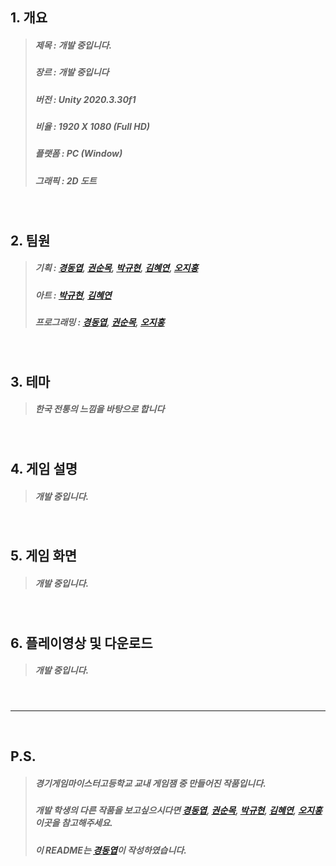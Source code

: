 ## 1. 개요
  >##### 제목 : 개발 중입니다.
  >##### 장르 : 개발 중입니다
  >##### 버전 : Unity 2020.3.30f1
  >##### 비율 : 1920 X 1080 (Full HD)
  >##### 플랫폼 : PC (Window)
  >##### 그래픽 : 2D 도트

<br/>

## 2. 팀원
  >##### 기획 : [경동엽], [권순목], [박규현], [김혜연], [오지홍]
  >##### 아트 : [박규현], [김혜연]
  >##### 프로그래밍 : [경동엽], [권순목], [오지홍]

<br/>

## 3. 테마
  >##### 한국 전통의 느낌을 바탕으로 합니다

<br/>

## 4. 게임 설명 
  >##### 개발 중입니다.

<br/>

## 5. 게임 화면
  >##### 개발 중입니다.

<br/>

## 6. 플레이영상 및 다운로드 
  >##### 개발 중입니다.

<br/>

---

<br/>

## P.S.
  >##### 경기게임마이스터고등학교 교내 게임잼 중 만들어진 작품입니다.
  >##### 개발 학생의 다른 작품을 보고싶으시다면 [경동엽][경동엽학교포폴], [권순목][권순목학교포폴], [박규현][박규현학교포폴], [김혜연][김혜연학교포폴], [오지홍][오지홍학교포폴] 이곳을 참고해주세요.
  >##### 이 README는 [경동엽]이 작성하였습니다. 

[경동엽]: https://github.com/DDongYeop "깃허브로 이동됩니다"
[권순목]: https://github.com/ban324 "깃허브로 이동됩니다"
[박규현]: https://github.com/parkkyuhyeun "깃허브로 이동됩니다"
[김혜연]: https://github.com/hyeyeon059 "깃허브로 이동됩니다"
[오지홍]: https://github.com/phjh "깃허브로 이동됩니다"

[경동엽학교포폴]: http://ggm.gondr.net/user/profile/274 "경기게임마이스터고등학교 포트폴리오 사이트로 이동됩니다."
[권순목학교포폴]: http://ggm.gondr.net/user/profile/200 "경기게임마이스터고등학교 포트폴리오 사이트로 이동됩니다."
[박규현학교포폴]: http://ggm.gondr.net/user/profile/253 "경기게임마이스터고등학교 포트폴리오 사이트로 이동됩니다."
[김혜연학교포폴]: http://ggm.gondr.net/user/profile/203 "경기게임마이스터고등학교 포트폴리오 사이트로 이동됩니다."
[오지홍학교포폴]: http://ggm.gondr.net/user/profile/211 "경기게임마이스터고등학교 포트폴리오 사이트로 이동됩니다."